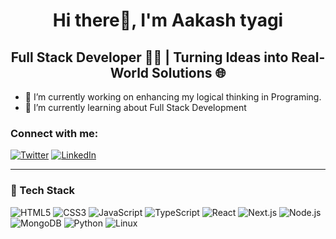 <h1 align="center">Hi there👋, I'm Aakash tyagi</h1>
<h2 align="center">Full Stack Developer 👨‍💻 | Turning Ideas into Real-World Solutions 🌐</h2>

- 🔭 I’m currently working on enhancing my logical thinking in Programing.
- 🌱 I’m currently learning about Full Stack Development
  
### Connect with me:
[![Twitter](https://img.icons8.com/color/48/000000/twitter--v1.png)](https://x.com/Akash_ty_03)
[![LinkedIn](https://img.icons8.com/color/48/000000/linkedin.png)](https://www.linkedin.com/in/aakash-tyagi-18a685286/)

---

### 🚀 Tech Stack

<p>
  <img src="https://img.icons8.com/color/48/000000/html-5--v1.png" alt="HTML5" />
  <img src="https://img.icons8.com/color/48/000000/css3.png" alt="CSS3" />
  <img src="https://img.icons8.com/color/48/000000/javascript.png" alt="JavaScript" />
  <img src="https://img.icons8.com/color/48/000000/typescript.png" alt="TypeScript" />
  <img src="https://img.icons8.com/color/48/000000/react-native.png" alt="React" />
  <img src="https://img.icons8.com/fluency-systems-filled/48/000000/nextjs.png" alt="Next.js" />
  <img src="https://img.icons8.com/color/48/000000/nodejs.png" alt="Node.js" />
  <img src="https://img.icons8.com/color/48/000000/mongodb.png" alt="MongoDB" />
  <img src="https://img.icons8.com/color/48/000000/python.png" alt="Python" />
  <img src="https://img.icons8.com/color/48/000000/linux.png" alt="Linux" />
</p>
